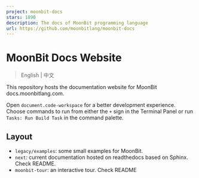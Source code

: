 ```yaml
---
project: moonbit-docs
stars: 1890
description: The docs of MoonBit programming language
url: https://github.com/moonbitlang/moonbit-docs
---
```


MoonBit Docs Website
====================

> English | 中文

This repository hosts the documentation website for MoonBit docs.moonbitlang.com.

Open `document.code-workspace` for a better development experience. Choose commands to run from either the `+` sign in the Terminal Panel or run `Tasks: Run Build Task` in the command palette.

Layout
------

-   `legacy/examples`: some small examples for MoonBit.
-   `next`: current documentation hosted on readthedocs based on Sphinx. Check README.
-   `moonbit-tour`: an interactive tour. Check README
